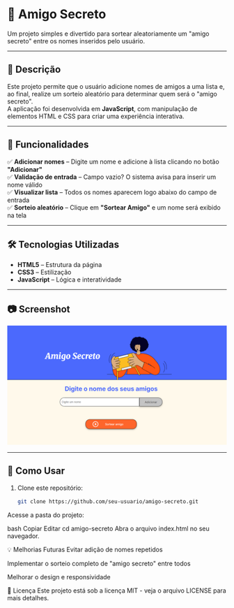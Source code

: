 # 🎁 Amigo Secreto

Um projeto simples e divertido para sortear aleatoriamente um "amigo secreto" entre os nomes inseridos pelo usuário.

---

## 📜 Descrição
Este projeto permite que o usuário adicione nomes de amigos a uma lista e, ao final, realize um sorteio aleatório para determinar quem será o "amigo secreto".  
A aplicação foi desenvolvida em **JavaScript**, com manipulação de elementos HTML e CSS para criar uma experiência interativa.

---

## 🚀 Funcionalidades
✅ **Adicionar nomes** – Digite um nome e adicione à lista clicando no botão **"Adicionar"**  
✅ **Validação de entrada** – Campo vazio? O sistema avisa para inserir um nome válido  
✅ **Visualizar lista** – Todos os nomes aparecem logo abaixo do campo de entrada  
✅ **Sorteio aleatório** – Clique em **"Sortear Amigo"** e um nome será exibido na tela  

---

## 🛠 Tecnologias Utilizadas
- **HTML5** – Estrutura da página
- **CSS3** – Estilização
- **JavaScript** – Lógica e interatividade

---

## 📷 Screenshot
![Imagem do Projeto](/assets/imageProject.png)

---

## 📂 Como Usar
1. Clone este repositório:
   ```bash
   git clone https://github.com/seu-usuario/amigo-secreto.git
Acesse a pasta do projeto:

bash
Copiar
Editar
cd amigo-secreto
Abra o arquivo index.html no seu navegador.

💡 Melhorias Futuras
Evitar adição de nomes repetidos

Implementar o sorteio completo de "amigo secreto" entre todos

Melhorar o design e responsividade

📄 Licença
Este projeto está sob a licença MIT - veja o arquivo LICENSE para mais detalhes.